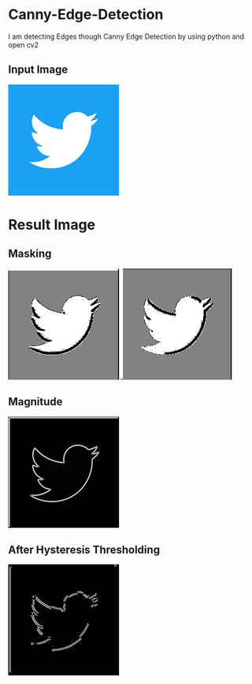 # Canny-Edge-Detection
I am detecting Edges though Canny Edge Detection by using python and open cv2

## Input Image
![alt text](https://github.com/sufyanAshraf/Canny-Edge-Detection/blob/main/Dataset/4.jpg)

# Result Image
## Masking

![alt text](https://github.com/sufyanAshraf/Canny-Edge-Detection/blob/main/Result/fx_4.jpg) ![alt text](https://github.com/sufyanAshraf/Canny-Edge-Detection/blob/main/Result/fy_4.jpg)

## Magnitude
![alt text](https://github.com/sufyanAshraf/Canny-Edge-Detection/blob/main/Result/magnitude_4.jpg)

## After Hysteresis Thresholding

![alt text](https://github.com/sufyanAshraf/Canny-Edge-Detection/blob/main/Result/hysteresis_thresholding_4.jpg)
